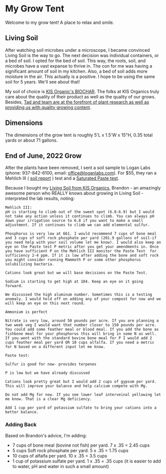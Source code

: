 # My Grow Tent
Welcome to my grow tent! A place to relax and smile.

## Living Soil
After watching soil microbes under a microscope, I became convinced Living Soil is the way to go.  The next decision was individual containers, or a bed of soil.  I opted for the bed of soil.  This way, the roots, soil, and microbes have a vast expanse to thrive in.  The con for me was having a significant amount of soil in my kitchen.  Also, a bed of soil adds more moisture in the air.  This actually is a positive.  I hope to be using the same soil for 5 years.  We'll see about that!

My soil of choice is [KIS Organic's BIOCHAR](https://www.kisorganics.com/products/kis-organics-biochar-soil-mix).  The folks at KIS Organics truly care about the quality of their product as well as the quality of our grows.  Besides, [Tad and team are at the forefront of plant research as well as providing us with quality growing content](https://www.kisorganics.com/pages/learn-1).

## Dimensions
The dimensions of the grow tent is roughly 5'L x 1.5'W x 15"H, 0.35 total yards or about 71 gallons.  


## End of June, 2022 Grow
After the plants have been removed, I sent a soil sample to Logan Labs (phone: 937-842-6100, email: office@loganlabs.com).  For $55, they ran a Mehlich III ( [soil report](https://github.com/solarslurpi/GrowBuddy/blob/70419ae3411059a7b3b08b6d992fbf19b6a8a788/external_docs/soil_report_Logan_Labs_6_30_2022.pdfr) ) test and a [Saturated Paste test](https://github.com/solarslurpi/GrowBuddy/blob/70419ae3411059a7b3b08b6d992fbf19b6a8a788/external_docs/paste_report_Logan_Labs_6_30_2022.pdf).

Because I bought my [Living Soil from KIS Organics](https://www.kisorganics.com/products/kis-organics-biochar-soil-mix), Brandon - an amazingly awesome person who REALLY knows about growing in Living Soil - interpreted the lab results, noting:
```
Mehlich III:
pH is starting to climb out of the sweet spot (6.8-6.9) but I would not take any action unless it continues to climb. You can always pH down your irrigation source to 6.8 if you want to make a small adjustment. If it continues to climb we can add elemental sulfur.

Phosphorus is very low at 661. I would recommend 7 cups of bone meal and 3 cups of soft rock phosphate per yard (201.9 gallons of soil-if you need help with your soil volume let me know). I would also keep an eye on the Paste test P metric after you get your amendments in. Once you have sufficient P on the Mehlich III monitor the Paste Test  for sufficiency 2-4 ppm. If it is low after adding the bone and soft rock you might consider running Mammoth P or some other phosphorus solubilizing bacteria. 

Cations look great but we will base decisions on the Paste Test.

Sodium is starting to get high at 104. Keep an eye on it going forward. 

We discussed the high aluminum number. Sometimes this is a testing anomaly. I would hold off on adding any of your compost for now and we will keep an eye on this next round. 

Ammonium is perfect

Nitrate is very low, around 50 pounds per acre. If you are planning a two week veg I would want that number closer to 150 pounds per acre. You could add some feather meal or blood meal. If you add the bone as fishbone meal for your phosphorus this will bring in some N as well. If you went with the standard bovine bone meal for P I would add 2 cups feather meal per yard OR 10 cups alfalfa. If you need a metric for N based on a different input let me know. 

Paste test:

Sulfur is good for now- provides terpenes

P is low but we have already discussed

Cations look pretty great but I would add 2 cups of gypsum per yard. This will improve your balance and help calcium compete with Mg.

Do not add Mg for now. If you see lower leaf interveinal yellowing let me know. That is a clear Mg deficiency.

Add 1 cup per yard of potassium sulfate to bring your cations into a better balance. 
```
### Adding Back
Based on Brandon's advice, I'm adding:
- 7 cups of bone meal (bovine not fish) per yard. 7 x .35 = 2.45 cups
- 5 cups Soft rock phosphate per yard. 5 x .35 = 1.75 cups 
- 10 cups of alfalfa per yard. 10 x .35 = 3.5 cups
- 1 cup of potassium sulfate per yard. 1 x .35 = .35 cups (it is easier to add to water, pH and water in such a small amount)
